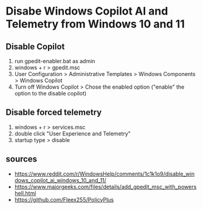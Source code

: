 # Disabe Windows Copilot AI and Telemetry from Windows 10 and 11

## Disable Copilot
1. run gpedit-enabler.bat as admin
2. windows + r > gpedit.msc
3. User Configuration > Administrative Templates > Windows Components > Windows Copilot
4. Turn off Windows Copilot > Chose the enabled option ("enable" the option to the disable copilot)

## Disable forced telemetry
1. windows + r > services.msc
2. double click "User Experience and Telemetry"
3. startup type > disable

## sources
* https://www.reddit.com/r/WindowsHelp/comments/1c1k1o9/disable_windows_copilot_ai_windows_10_and_11/
* https://www.majorgeeks.com/files/details/add_gpedit_msc_with_powershell.html
* https://github.com/Fleex255/PolicyPlus
